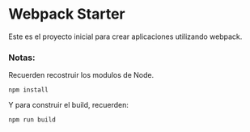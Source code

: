 # Webpack Starter

Este es el proyecto inicial para crear aplicaciones utilizando webpack.

### Notas:
Recuerden recostruir los modulos de Node.
```
npm install
```

Y para construir el build, recuerden:
```
npm run build
```
